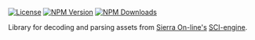 [![License][license]][npm] [![NPM Version][version]][npm] [![NPM Downloads][dl]][npm]

[npm]: https://www.npmjs.com/package/@4bitlabs/sci0
[version]: https://img.shields.io/npm/v/%404bitlabs%2Fsci0
[license]: https://img.shields.io/npm/l/%404bitlabs%2Fsci0
[dl]: https://img.shields.io/npm/dy/%404bitlabs%2Fsci0

Library for decoding and parsing assets from [Sierra On-line's][sierra] [<abbr title="Sierra Creative Interpreter">SCI</abbr>-engine][sci0].

[sierra]: https://en.wikipedia.org/wiki/Sierra_Entertainment
[sci0]: http://sciwiki.sierrahelp.com/index.php/Sierra_Creative_Interpreter
